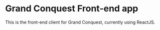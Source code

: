 # Grand Conquest Front-end app

This is the front-end client for Grand Conquest, currently using ReactJS.
